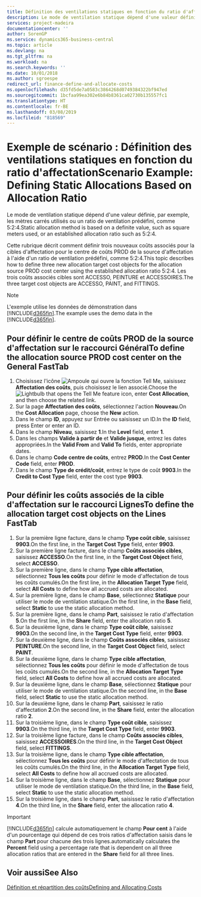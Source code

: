 ```yaml
---
title: Définition des ventilations statiques en fonction du ratio d'affectation | Microsoft Docs
description: Le mode de ventilation statique dépend d'une valeur définie, par exemple, les mètres carrés utilisés ou un ratio de ventilation prédéfini, comme 5:2:4.
services: project-madeira
documentationcenter: ''
author: SorenGP
ms.service: dynamics365-business-central
ms.topic: article
ms.devlang: na
ms.tgt_pltfrm: na
ms.workload: na
ms.search.keywords: ''
ms.date: 10/01/2018
ms.author: sgroespe
redirect_url: finance-define-and-allocate-costs
ms.openlocfilehash: d35fd5de7a0583c3864268d0749384322bf947ed
ms.sourcegitcommit: 1bcfaa99ea302e6b84b8361ca02730b135557fc1
ms.translationtype: HT
ms.contentlocale: fr-BE
ms.lasthandoff: 03/08/2019
ms.locfileid: "818569"
---
```

# <a name="scenario-example-defining-static-allocations-based-on-allocation-ratio"></a><span data-ttu-id="e926f-103">Exemple de scénario : Définition des ventilations statiques en fonction du ratio d'affectation</span><span class="sxs-lookup"><span data-stu-id="e926f-103">Scenario Example: Defining Static Allocations Based on Allocation Ratio</span></span>
<span data-ttu-id="e926f-104">Le mode de ventilation statique dépend d'une valeur définie, par exemple, les mètres carrés utilisés ou un ratio de ventilation prédéfini, comme 5:2:4.</span><span class="sxs-lookup"><span data-stu-id="e926f-104">Static allocation method is based on a definite value, such as square meters used, or an established allocation ratio such as 5:2:4.</span></span>  

<span data-ttu-id="e926f-105">Cette rubrique décrit comment définir trois nouveaux coûts associés pour la cibles d'affectation pour le centre de coûts PROD de la source d'affectation à l'aide d'un ratio de ventilation prédéfini, comme 5:2:4.</span><span class="sxs-lookup"><span data-stu-id="e926f-105">This topic describes how to define three new allocation target cost objects for the allocation source PROD cost center using the established allocation ratio 5:2:4.</span></span> <span data-ttu-id="e926f-106">Les trois coûts associés cibles sont ACCESSO, PEINTURE et ACCESSOIRES.</span><span class="sxs-lookup"><span data-stu-id="e926f-106">The three target cost objects are ACCESSO, PAINT, and FITTINGS.</span></span>  

> [!NOTE]  
>  <span data-ttu-id="e926f-107">L'exemple utilise les données de démonstration dans [!INCLUDE[d365fin](includes/d365fin_md.md)].</span><span class="sxs-lookup"><span data-stu-id="e926f-107">The example uses the demo data in the [!INCLUDE[d365fin](includes/d365fin_md.md)].</span></span>  

## <a name="to-define-the-allocation-source-prod-cost-center-on-the-general-fasttab"></a><span data-ttu-id="e926f-108">Pour définir le centre de coûts PROD de la source d'affectation sur le raccourci Général</span><span class="sxs-lookup"><span data-stu-id="e926f-108">To define the allocation source PROD cost center on the General FastTab</span></span>  

1.  <span data-ttu-id="e926f-109">Choisissez l'icône ![Ampoule qui ouvre la fonction Tell Me](media/ui-search/search_small.png "Dites-moi ce que vous voulez faire"), saisissez **Affectation des coûts**, puis choisissez le lien associé.</span><span class="sxs-lookup"><span data-stu-id="e926f-109">Choose the ![Lightbulb that opens the Tell Me feature](media/ui-search/search_small.png "Tell me what you want to do") icon, enter **Cost Allocation**, and then choose the related link.</span></span>  
2.  <span data-ttu-id="e926f-110">Sur la page **Affectation des coûts**, sélectionnez l'action **Nouveau**.</span><span class="sxs-lookup"><span data-stu-id="e926f-110">On the **Cost Allocation** page, choose the **New** action.</span></span>  
3.  <span data-ttu-id="e926f-111">Dans le champ **ID**, appuyez sur Entrée ou saisissez un ID.</span><span class="sxs-lookup"><span data-stu-id="e926f-111">In the **ID** field, press Enter or enter an ID.</span></span>  
4.  <span data-ttu-id="e926f-112">Dans le champ **Niveau**, saisissez **1**.</span><span class="sxs-lookup"><span data-stu-id="e926f-112">In the **Level** field, enter **1**.</span></span>  
5.  <span data-ttu-id="e926f-113">Dans les champs **Valide à partir de** et **Valide jusque**, entrez les dates appropriées.</span><span class="sxs-lookup"><span data-stu-id="e926f-113">In the **Valid From** and **Valid To** fields, enter appropriate dates.</span></span>  
6.  <span data-ttu-id="e926f-114">Dans le champ **Code centre de coûts**, entrez **PROD**.</span><span class="sxs-lookup"><span data-stu-id="e926f-114">In the **Cost Center Code** field, enter **PROD**.</span></span>  
7.  <span data-ttu-id="e926f-115">Dans le champ **Type de crédit/coût**, entrez le type de coût **9903**.</span><span class="sxs-lookup"><span data-stu-id="e926f-115">In the **Credit to Cost Type** field, enter the cost type **9903**.</span></span>  

## <a name="to-define-the-allocation-target-cost-objects-on-the-lines-fasttab"></a><span data-ttu-id="e926f-116">Pour définir les coûts associés de la cible d'affectation sur le raccourci Lignes</span><span class="sxs-lookup"><span data-stu-id="e926f-116">To define the allocation target cost objects on the Lines FastTab</span></span>  

1.  <span data-ttu-id="e926f-117">Sur la première ligne facture, dans le champ **Type coût cible**, saisissez **9903**.</span><span class="sxs-lookup"><span data-stu-id="e926f-117">On the first line, in the **Target Cost Type** field, enter **9903**.</span></span>  
2.  <span data-ttu-id="e926f-118">Sur la première ligne facture, dans le champ **Coûts associés cibles**, saisissez **ACCESSO**.</span><span class="sxs-lookup"><span data-stu-id="e926f-118">On the first line, in the **Target Cost Object** field, select **ACCESSO**.</span></span>  
3.  <span data-ttu-id="e926f-119">Sur la première ligne, dans le champ **Type cible affectation**, sélectionnez **Tous les coûts** pour définir le mode d'affectation de tous les coûts cumulés.</span><span class="sxs-lookup"><span data-stu-id="e926f-119">On the first line, in the **Allocation Target Type** field, select **All Costs** to define how all accrued costs are allocated.</span></span>  
4.  <span data-ttu-id="e926f-120">Sur la première ligne, dans le champ **Base**, sélectionnez **Statique** pour utiliser le mode de ventilation statique.</span><span class="sxs-lookup"><span data-stu-id="e926f-120">On the first line, in the **Base** field, select **Static** to use the static allocation method.</span></span>  
5.  <span data-ttu-id="e926f-121">Sur la première ligne, dans le champ **Part**, saisissez le ratio d'affectation **5**.</span><span class="sxs-lookup"><span data-stu-id="e926f-121">On the first line, in the **Share** field, enter the allocation ratio **5**.</span></span>  
6.  <span data-ttu-id="e926f-122">Sur la deuxième ligne, dans le champ **Type coût cible**, saisissez **9903**.</span><span class="sxs-lookup"><span data-stu-id="e926f-122">On the second line, in the **Target Cost Type** field, enter **9903**.</span></span>  
7.  <span data-ttu-id="e926f-123">Sur la deuxième ligne, dans le champ **Coûts associés cibles**, saisissez **PEINTURE**.</span><span class="sxs-lookup"><span data-stu-id="e926f-123">On the second line, in the **Target Cost Object** field, select **PAINT**.</span></span>  
8.  <span data-ttu-id="e926f-124">Sur la deuxième ligne, dans le champ **Type cible affectation**, sélectionnez **Tous les coûts** pour définir le mode d'affectation de tous les coûts cumulés.</span><span class="sxs-lookup"><span data-stu-id="e926f-124">On the second line, in the **Allocation Target Type** field, select **All Costs** to define how all accrued costs are allocated.</span></span>  
9. <span data-ttu-id="e926f-125">Sur la deuxième ligne, dans le champ **Base**, sélectionnez **Statique** pour utiliser le mode de ventilation statique.</span><span class="sxs-lookup"><span data-stu-id="e926f-125">On the second line, in the **Base** field, select **Static** to use the static allocation method.</span></span>  
10. <span data-ttu-id="e926f-126">Sur la deuxième ligne, dans le champ **Part**, saisissez le ratio d'affectation **2**.</span><span class="sxs-lookup"><span data-stu-id="e926f-126">On the second line, in the **Share** field, enter the allocation ratio **2**.</span></span>  
11. <span data-ttu-id="e926f-127">Sur la troisième ligne, dans le champ **Type coût cible**, saisissez **9903**.</span><span class="sxs-lookup"><span data-stu-id="e926f-127">On the third line, in the **Target Cost Type** field, enter **9903**.</span></span>  
12. <span data-ttu-id="e926f-128">Sur la troisième ligne facture, dans le champ **Coûts associés cibles**, saisissez **ACCESSOIRES**.</span><span class="sxs-lookup"><span data-stu-id="e926f-128">On the third line, in the **Target Cost Object** field, select **FITTINGS**.</span></span>  
13. <span data-ttu-id="e926f-129">Sur la troisième ligne, dans le champ **Type cible affectation**, sélectionnez **Tous les coûts** pour définir le mode d'affectation de tous les coûts cumulés.</span><span class="sxs-lookup"><span data-stu-id="e926f-129">On the third line, in the **Allocation Target Type** field, select **All Costs** to define how all accrued costs are allocated.</span></span>  
14. <span data-ttu-id="e926f-130">Sur la troisième ligne, dans le champ **Base**, sélectionnez **Statique** pour utiliser le mode de ventilation statique.</span><span class="sxs-lookup"><span data-stu-id="e926f-130">On the third line, in the **Base** field, select **Static** to use the static allocation method.</span></span>  
15. <span data-ttu-id="e926f-131">Sur la troisième ligne, dans le champ **Part**, saisissez le ratio d'affectation **4**.</span><span class="sxs-lookup"><span data-stu-id="e926f-131">On the third line, in the **Share** field, enter the allocation ratio **4**.</span></span>  

> [!IMPORTANT]  
>  [!INCLUDE[d365fin](includes/d365fin_md.md)] <span data-ttu-id="e926f-132">calcule automatiquement le champ **Pour cent** à l'aide d'un pourcentage qui dépend de ces trois ratios d'affectation saisis dans le champ **Part** pour chacune des trois lignes.</span><span class="sxs-lookup"><span data-stu-id="e926f-132">automatically calculates the **Percent** field using a percentage rate that is dependent on all three allocation ratios that are entered in the **Share** field for all three lines.</span></span>  

## <a name="see-also"></a><span data-ttu-id="e926f-133">Voir aussi</span><span class="sxs-lookup"><span data-stu-id="e926f-133">See Also</span></span>  
[<span data-ttu-id="e926f-134">Définition et répartition des coûts</span><span class="sxs-lookup"><span data-stu-id="e926f-134">Defining and Allocating Costs</span></span>](finance-define-and-allocate-costs.md)   
